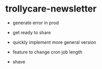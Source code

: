 # trollycare-newsletter

- generate error in prod
- get ready to share

- quickly implement more general version
- feature to change cron job length

- shave

